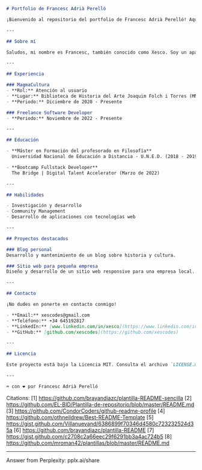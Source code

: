 ```markdown
# Portfolio de Francesc Adrià Perelló

¡Bienvenido al repositorio del portfolio de Francesc Adrià Perelló! Aquí encontrarás información sobre mi experiencia, educación, habilidades y proyectos destacados. Si estás interesado en colaborar o simplemente conocer más sobre mí, este README es el lugar perfecto para empezar.

---

## Sobre mí

Saludos, mi nombre es Francesc, también conocido como Xesco. Soy un apasionado de la Historia de la Cultura, con formación en Educación y Filosofía. Actualmente, me especializo en desarrollo web, combinando mi interés por la tecnología y el pensamiento crítico para crear soluciones digitales innovadoras.

---

## Experiencia

### MagmaCultura
- **Rol:** Atención al usuario
- **Lugar:** Biblioteca de Historia del Arte Joaquim Folch i Torres (MNAC)
- **Periodo:** Diciembre de 2020 - Presente

### Freelance Software Developer
- **Periodo:** Noviembre de 2022 - Presente

---

## Educación

- **Máster en Formación del profesorado en Filosofía**  
  Universidad Nacional de Educación a Distancia - U.N.E.D. (2018 - 2019)

- **Bootcamp Fullstack Developer**  
  The Bridge | Digital Talent Accelerator (Marzo de 2022)

---

## Habilidades

- Investigación y desarrollo
- Community Management
- Desarrollo de aplicaciones con tecnologías web

---

## Proyectos destacados

### Blog personal
Desarrollo y mantenimiento de un blog sobre historia y cultura.

### Sitio web para pequeña empresa
Diseño y desarrollo de un sitio web responsive para una empresa local.

---

## Contacto

¡No dudes en ponerte en contacto conmigo!

- **Email:** xescodes@gmail.com  
- **Teléfono:** +34 645192817  
- **LinkedIn:** [www.linkedin.com/in/xesco](https://www.linkedin.com/in/xesco)  
- **GitHub:** [github.com/xescodes](https://github.com/xescodes)

---

## Licencia

Este proyecto está bajo la Licencia MIT. Consulta el archivo `LICENSE.md` para más detalles.

---

⌨️ con ❤️ por Francesc Adrià Perelló
```

Citations:
[1] https://github.com/brayandiazc/plantilla-README-sencilla
[2] https://github.com/EL-BID/Plantilla-de-repositorio/blob/master/README.md
[3] https://github.com/CondorCoders/github-readme-profile
[4] https://github.com/othneildrew/Best-README-Template
[5] https://gist.github.com/Villanuevand/6386899f70346d4580c723232524d35a
[6] https://github.com/brayandiazc/plantilla-README
[7] https://gist.github.com/c2708c2a66eec29f6291bb3a4ac724b5
[8] https://github.com/mroman42/plantillas/blob/master/README.md

---
Answer from Perplexity: pplx.ai/share
